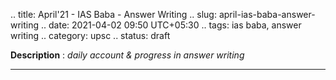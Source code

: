 .. title: April'21 - IAS Baba - Answer Writing
.. slug: april-ias-baba-answer-writing
.. date: 2021-04-02 09:50 UTC+05:30
.. tags: ias baba, answer writing
.. category: upsc
.. status: draft

**Description** : *daily account & progress in answer writing*

***
<!-- TEASER_END -->
